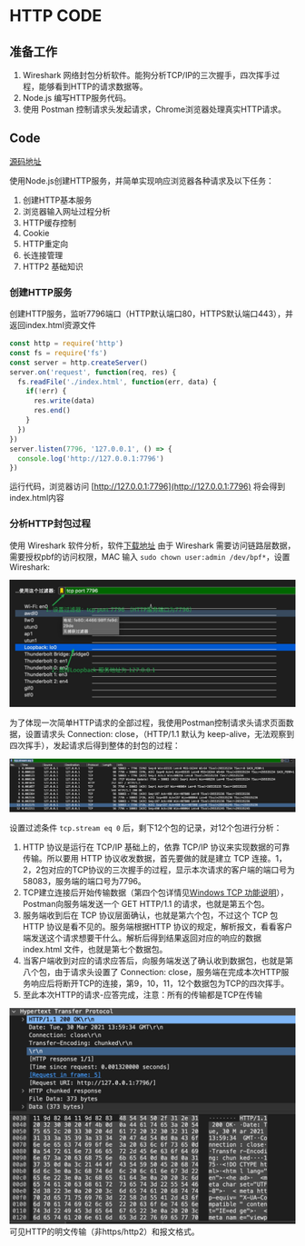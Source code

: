 # HTTP CODE

## 准备工作

  1. Wireshark 网络封包分析软件。能狗分析TCP/IP的三次握手，四次挥手过程，能够看到HTTP的请求数据等。
  2. Node.js 编写HTTP服务代码。
  3. 使用 Postman 控制请求头发起请求，Chrome浏览器处理真实HTTP请求。

## Code

  [源码地址](https://github.com/ZHNLN0/docs/tree/master/code/http)

  使用Node.js创建HTTP服务，并简单实现响应浏览器各种请求及以下任务：

  1. 创建HTTP基本服务
  2. 浏览器输入网址过程分析
  3. HTTP缓存控制
  4. Cookie
  5. HTTP重定向
  6. 长连接管理
  7. HTTP2 基础知识

### 创建HTTP服务

  创建HTTP服务，监听7796端口（HTTP默认端口80，HTTPS默认端口443），并返回index.html资源文件

```js
const http = require('http')
const fs = require('fs')
const server = http.createServer()
server.on('request', function(req, res) {
  fs.readFile('./index.html', function(err, data) {
    if(!err) {
      res.write(data)
      res.end()
    }
  })
})
server.listen(7796, '127.0.0.1', () => {
  console.log('http://127.0.0.1:7796')
})
```

  运行代码，浏览器访问 [http://127.0.0.1:7796](http://127.0.0.1:7796) 将会得到index.html内容

### 分析HTTP封包过程

  使用 Wireshark 软件分析，软件[下载地址](https://www.wireshark.org/download.html)
  由于 Wireshark 需要访问链路层数据，需要授权pbf的访问权限，MAC 输入 ``` sudo chown user:admin /dev/bpf* ```，设置 Wireshark:

  ![Wireshark](../.vuepress/public/http/http-wireshark.jpg 'Wireshark')

  为了体现一次简单HTTP请求的全部过程，我使用Postman控制请求头请求页面数据，设置请求头 Connection: close，（HTTP/1.1 默认为 keep-alive，无法观察到四次挥手），发起请求后得到整体的封包的过程：

  ![HTTP封包](../.vuepress/public/http/http-package.jpg 'HTTP封包')

  设置过滤条件 ``` tcp.stream eq 0 ``` 后，剩下12个包的记录，对12个包进行分析：

  1. HTTP 协议是运行在 TCP/IP 基础上的，依靠 TCP/IP 协议来实现数据的可靠传输。所以要用 HTTP 协议收发数据，首先要做的就是建立 TCP 连接。1，2，2包对应的TCP协议的三次握手的过程，显示本次请求的客户端的端口号为58083，服务端的端口号为7796。
  2. TCP建立连接后开始传输数据（第四个包详情见[Windows TCP 功能说明](https://docs.microsoft.com/zh-CN/troubleshoot/windows-server/networking/description-tcp-features)），Postman向服务端发送一个 GET HTTP/1.1 的请求，也就是第五个包。
  3. 服务端收到后在 TCP 协议层面确认，也就是第六个包，不过这个 TCP 包 HTTP 协议是看不见的。服务端根据HTTP 协议的规定，解析报文，看看客户端发送这个请求想要干什么。解析后得到结果返回对应的响应的数据 index.html 文件，也就是第七个数据包。
  4. 当客户端收到对应的请求应答后，向服务端发送了确认收到数据包，也就是第八个包，由于请求头设置了 Connection: close，服务端在完成本次HTTP服务响应后将断开TCP的连接，第9，10，11，12个数据包为TCP的四次挥手。
  5. 至此本次HTTP的请求-应答完成，注意：所有的传输都是TCP在传输

  ![HTTP报文](../.vuepress/public/http/http-content.jpg 'HTTP报文')
  可见HTTP的明文传输（非https/http2）和报文格式。
  